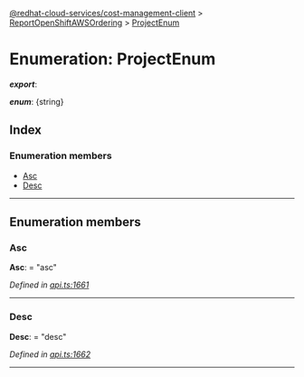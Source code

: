 [@redhat-cloud-services/cost-management-client](../README.md) > [ReportOpenShiftAWSOrdering](../modules/reportopenshiftawsordering.md) > [ProjectEnum](../enums/reportopenshiftawsordering.projectenum.md)

# Enumeration: ProjectEnum

*__export__*: 

*__enum__*: {string}

## Index

### Enumeration members

* [Asc](reportopenshiftawsordering.projectenum.md#asc)
* [Desc](reportopenshiftawsordering.projectenum.md#desc)

---

## Enumeration members

<a id="asc"></a>

###  Asc

**Asc**:  = "asc"

*Defined in [api.ts:1661](https://github.com/rvsia/javascript-clients/blob/master/packages/cost-management/api.ts#L1661)*

___
<a id="desc"></a>

###  Desc

**Desc**:  = "desc"

*Defined in [api.ts:1662](https://github.com/rvsia/javascript-clients/blob/master/packages/cost-management/api.ts#L1662)*

___

